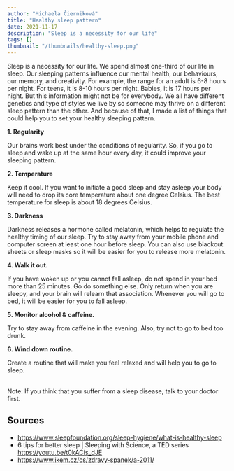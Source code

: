```yaml
---
author: "Michaela Čierniková"
title: "Healthy sleep pattern"
date: 2021-11-17
description: "Sleep is a necessity for our life"
tags: []
thumbnail: "/thumbnails/healthy-sleep.png"
---
```


Sleep is a necessity for our life. We spend almost one-third of our life in sleep. Our sleeping patterns influence our mental health, our behaviours, our memory, and creativity. For example, the range for an adult is 6-8 hours per night. For teens, it is 8-10 hours per night. Babies, it is 17 hours per night. But this information might not be for everybody. We all have different genetics and type of styles we live by so someone may thrive on a different sleep pattern than the other. And because of that, I made a list of things that could help you to set your healthy sleeping pattern.

**1. Regularity**

Our brains work best under the conditions of regularity. So, if you go to sleep and wake up at the same hour every day, it could improve your sleeping pattern.

**2. Temperature**

Keep it cool. If you want to initiate a good sleep and stay asleep your body will need to drop its core temperature about one degree Celsius. The best temperature for sleep is about 18 degrees Celsius.

**3. Darkness**

Darkness releases a hormone called melatonin, which helps to regulate the healthy timing of our sleep. Try to stay away from your mobile phone and computer screen at least one hour before sleep. You can also use blackout sheets or sleep masks so it will be easier for you to release more melatonin.

**4. Walk it out.**

If you have woken up or you cannot fall asleep, do not spend in your bed more than 25 minutes. Go do something else. Only return when you are sleepy, and your brain will relearn that association. Whenever you will go to bed, it will be easier for you to fall asleep.

**5. Monitor alcohol & caffeine.**

Try to stay away from caffeine in the evening. Also, try not to go to bed too drunk.

**6. Wind down routine.**

Create a routine that will make you feel relaxed and will help you to go to sleep.

<br>
Note: If you think that you suffer from a sleep disease, talk to your doctor first.

## Sources
- https://www.sleepfoundation.org/sleep-hygiene/what-is-healthy-sleep
- 6 tips for better sleep | Sleeping with Science, a TED series https://youtu.be/t0kACis_dJE
- https://www.ikem.cz/cs/zdravy-spanek/a-2011/
